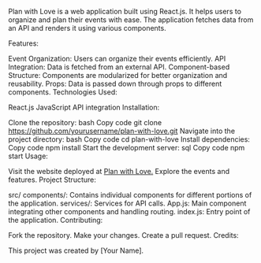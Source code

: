 Plan with Love is a web application built using React.js. It helps users to organize and plan their events with ease. The application fetches data from an API and renders it using various components.

Features:

Event Organization: Users can organize their events efficiently.
API Integration: Data is fetched from an external API.
Component-based Structure: Components are modularized for better organization and reusability.
Props: Data is passed down through props to different components.
Technologies Used:

React.js
JavaScript
API integration
Installation:

Clone the repository:
bash
Copy code
git clone https://github.com/yourusername/plan-with-love.git
Navigate into the project directory:
bash
Copy code
cd plan-with-love
Install dependencies:
Copy code
npm install
Start the development server:
sql
Copy code
npm start
Usage:

Visit the website deployed at [Plan with Love.](https://sahiljain24.github.io/Plan-With-Love/)
Explore the events and features.
Project Structure:

src/
components/: Contains individual components for different portions of the application.
services/: Services for API calls.
App.js: Main component integrating other components and handling routing.
index.js: Entry point of the application.
Contributing:

Fork the repository.
Make your changes.
Create a pull request.
Credits:

This project was created by [Your Name].
